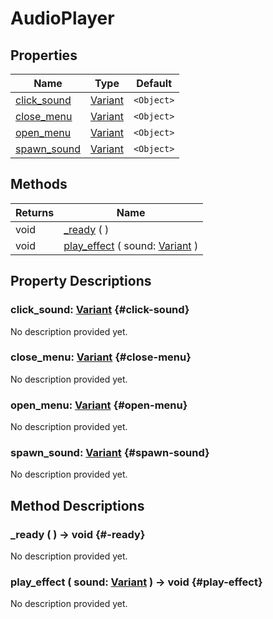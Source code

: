 # AudioPlayer
    


## Properties

| Name                        | Type                                                                      | Default    |
| --------------------------- | ------------------------------------------------------------------------- | ---------- |
| [click_sound](#click-sound) | [Variant](https://docs.godotengine.org/de/4.x/classes/class_variant.html) | `<Object>` |
| [close_menu](#close-menu)   | [Variant](https://docs.godotengine.org/de/4.x/classes/class_variant.html) | `<Object>` |
| [open_menu](#open-menu)     | [Variant](https://docs.godotengine.org/de/4.x/classes/class_variant.html) | `<Object>` |
| [spawn_sound](#spawn-sound) | [Variant](https://docs.godotengine.org/de/4.x/classes/class_variant.html) | `<Object>` |

## Methods

| Returns | Name                                                                                                             |
| ------- | ---------------------------------------------------------------------------------------------------------------- |
| void    | [_ready](#-ready) (  )                                                                                           |
| void    | [play_effect](#play-effect) ( sound: [Variant](https://docs.godotengine.org/de/4.x/classes/class_variant.html) ) |

## Property Descriptions

### click_sound: [Variant](https://docs.godotengine.org/de/4.x/classes/class_variant.html) {#click-sound}

No description provided yet.

### close_menu: [Variant](https://docs.godotengine.org/de/4.x/classes/class_variant.html) {#close-menu}

No description provided yet.

### open_menu: [Variant](https://docs.godotengine.org/de/4.x/classes/class_variant.html) {#open-menu}

No description provided yet.

### spawn_sound: [Variant](https://docs.godotengine.org/de/4.x/classes/class_variant.html) {#spawn-sound}

No description provided yet.

## Method Descriptions

### _ready (  ) -> void {#-ready}

No description provided yet.

### play_effect ( sound: [Variant](https://docs.godotengine.org/de/4.x/classes/class_variant.html) ) -> void {#play-effect}

No description provided yet.
